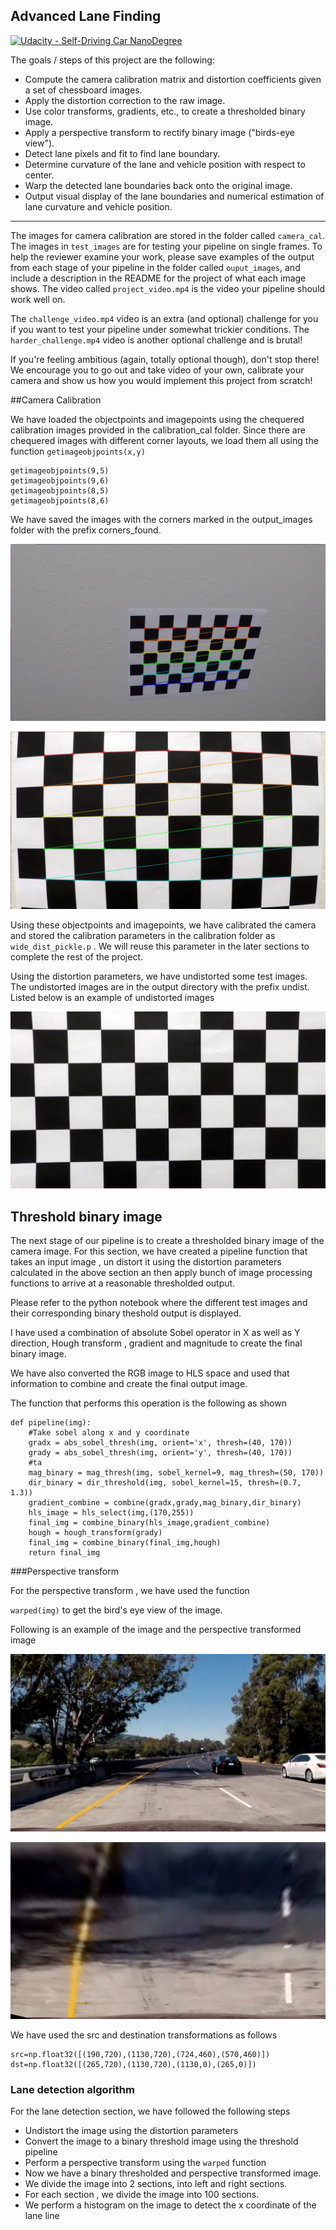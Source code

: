 ## Advanced Lane Finding
[![Udacity - Self-Driving Car NanoDegree](https://s3.amazonaws.com/udacity-sdc/github/shield-carnd.svg)](http://www.udacity.com/drive)

The goals / steps of this project are the following:  

* Compute the camera calibration matrix and distortion coefficients given a set of chessboard images.
* Apply the distortion correction to the raw image.  
* Use color transforms, gradients, etc., to create a thresholded binary image.
* Apply a perspective transform to rectify binary image ("birds-eye view"). 
* Detect lane pixels and fit to find lane boundary.
* Determine curvature of the lane and vehicle position with respect to center.
* Warp the detected lane boundaries back onto the original image.
* Output visual display of the lane boundaries and numerical estimation of lane curvature and vehicle position.

---

The images for camera calibration are stored in the folder called `camera_cal`.  The images in `test_images` are for testing your pipeline on single frames.  To help the reviewer examine your work, please save examples of the output from each stage of your pipeline in the folder called `ouput_images`, and include a description in the README for the project of what each image shows.    The video called `project_video.mp4` is the video your pipeline should work well on.  

The `challenge_video.mp4` video is an extra (and optional) challenge for you if you want to test your pipeline under somewhat trickier conditions.  The `harder_challenge.mp4` video is another optional challenge and is brutal!

If you're feeling ambitious (again, totally optional though), don't stop there!  We encourage you to go out and take video of your own, calibrate your camera and show us how you would implement this project from scratch!

##Camera Calibration

We have loaded the objectpoints and imagepoints using the chequered calibration images provided in the calibration_cal folder. 
Since there are chequered images with different corner layouts, we load them all using the function ``getimageobjpoints(x,y)``

```
getimageobjpoints(9,5)
getimageobjpoints(9,6)
getimageobjpoints(8,5)
getimageobjpoints(8,6)

```
We have saved the images with the corners marked in the output_images folder with the prefix corners_found.

![alt tag](output_images/corners_found1.jpg)

![alt tag](output_images/corners_found0.jpg)

Using these objectpoints and imagepoints, we have calibrated the camera and stored the calibration parameters
in the calibration folder as ``wide_dist_pickle.p`` . We will reuse this parameter in the later sections to complete the 
rest of the project.

Using the distortion parameters, we have undistorted some test images. The undistorted images are in the output 
directory with the prefix undist. Listed below is an example of undistorted images
 
 ![alt tag](output_images/undist_calibration1.jpg)
 
## Threshold binary image 

The next stage of our pipeline is to create a thresholded binary image of the camera image. 
For this section, we have created a pipeline function that takes an input image , un distort it 
using the distortion parameters calculated in the above section an then apply bunch of 
image processing functions to arrive at a reasonable thresholded output. 

Please refer to the python notebook where the different test images and their corresponding binary theshold output is 
displayed.

I have used a combination of absolute Sobel operator in X as well as Y direction, Hough transform , 
gradient and magnitude to create the final binary image. 

We have also converted the RGB image to HLS space and used that information to combine and create the final output image. 

The function that performs this operation is the following as shown 

```
def pipeline(img):
    #Take sobel along x and y coordinate
    gradx = abs_sobel_thresh(img, orient='x', thresh=(40, 170))
    grady = abs_sobel_thresh(img, orient='y', thresh=(40, 170))
    #ta
    mag_binary = mag_thresh(img, sobel_kernel=9, mag_thresh=(50, 170))
    dir_binary = dir_threshold(img, sobel_kernel=15, thresh=(0.7, 1.3))
    gradient_combine = combine(gradx,grady,mag_binary,dir_binary)
    hls_image = hls_select(img,(170,255))
    final_img = combine_binary(hls_image,gradient_combine)
    hough = hough_transform(grady)
    final_img = combine_binary(final_img,hough)
    return final_img
```


###Perspective transform

For the perspective transform , we have used the function 

`warped(img)` to get the bird's eye view of the image. 

Following is an example of the image and the perspective transformed image

![alt tag](output_images/undist_test5.jpg)

![alt tag](output_images/warped_img.jpg)

We have used the src and destination transformations as follows 

```
src=np.float32([(190,720),(1130,720),(724,460),(570,460)])
dst=np.float32([(265,720),(1130,720),(1130,0),(265,0)])
```

### Lane detection algorithm

For the lane detection section, we have followed the following steps 
* Undistort the image using the distortion parameters
* Convert the image to a binary threshold image using the threshold pipeline
* Perform a perspective transform using the `warped` function
* Now we have a binary thresholded and perspective transformed image. 
* We divide the image into 2 sections, into left and right sections. 
* For each section , we divide the image into 100 sections. 
* We perform a histogram on the image to detect the x coordinate of the lane line

